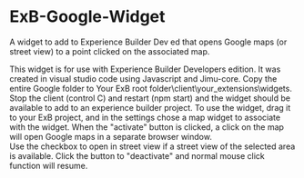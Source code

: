 # ExB-Google-Widget
A widget to add to Experience Builder Dev ed that opens Google maps (or street view) to a point clicked on the associated map.

This widget is for use with Experience Builder Developers edition.  It was created in visual studio code using Javascript and Jimu-core. 
Copy the entire Google folder to Your ExB root folder\client\your_extensions\widgets. 
Stop the client (control C) and restart (npm start) and the widget should be available to add to an experience builder project.
To use the widget, drag it to your ExB project, and in the settings chose a map widget to associate with the widget.
When the "activate" button is clicked, a click on the map will open Google maps in a separate browser window.  
Use the checkbox to open in street view if a street view of the selected area is available.
Click the button to "deactivate" and normal mouse click function will resume.

